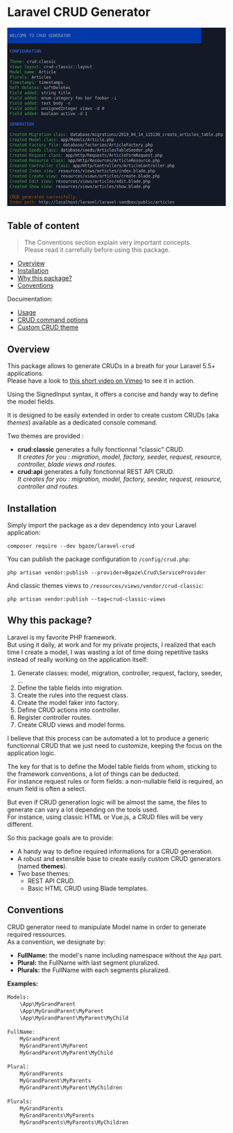 # Laravel CRUD Generator

<p align="center">
    <img src="doc/assets/intro.png">
</p>

## Table of content

> The Conventions section explain very important concepts.  
> Please read it carrefully before using this package.

* [Overview](#overview)
* [Installation](#installation)
* [Why this package?](#why-this-package)
* [Conventions](#conventions)

Documentation:

* [Usage](doc/usage.md)
* [CRUD command options](doc/crud-options.md)
* [Custom CRUD theme](doc/custom-theme.md)

## Overview

This package allows to generate CRUDs in a breath for your Laravel 5.5+ applications.  
Please have a look to [this short video on Vimeo](https://vimeo.com/330304646) to see it in action.

Using the SignedInput syntax, it offers a concise and handy way to define the model fields.

It is designed to be easily extended in order to create custom CRUDs (aka _themes_) available as a dedicated console command.

Two themes are provided :

* **crud:classic** generates a fully fonctionnal "classic" CRUD.  
_It creates for you : migration, model, factory, seeder, request, resource, controller, blade views and routes._
* **crud:api** generates a fully fonctionnal REST API CRUD.  
_It creates for you : migration, model, factory, seeder, request, resource, controller and routes._

## Installation

Simply import the package as a dev dependency into your Laravel application:

```
composer require --dev bgaze/laravel-crud
```

You can publish the package configuration to `/config/crud.php`:

```
php artisan vendor:publish --provider=Bgaze\Crud\ServiceProvider
```

And classic themes views to `/resources/views/vendor/crud-classic`:

```
php artisan vendor:publish --tag=crud-classic-views
```

## Why this package?

Laravel is my favorite PHP framework.  
But using it daily, at work and for my private projects, I realized that each time I create a model, 
I was wasting a lot of time doing repetitive tasks instead of really working on the application itself:

1. Generate classes: model, migration, controller, request, factory, seeder, ...
2. Define the table fields into migration.
3. Create the rules into the request class.
4. Create the model faker into factory.
5. Define CRUD actions into controller.
6. Register controller routes.
7. Create CRUD views and model forms.

I believe that this process can be automated a lot to produce a generic functionnal CRUD 
that we just need to customize, keeping the focus on the application logic.

The key for that is to define the Model table fields from whom, sticking to the framework conventions, a lot of things can be deducted.  
For instance request rules or form fields: a non-nullable field is required, an enum field is often a select.

But even if CRUD generation logic will be almost the same, the files to generate can vary a lot depending on the tools used.  
For instance, using classic HTML or Vue.js, a CRUD files will be very different.

So this package goals are to provide:

* A handy way to define required informations for a CRUD generation.
* A robust and extensible base to create easily custom CRUD generators (named **themes**).
* Two base themes:
    + REST API CRUD.
    + Basic HTML CRUD using Blade templates. 

## Conventions

CRUD generator need to manipulate Model name in order to generate required ressources.  
As a convention, we designate by:

* **FullName:** the model's name including namespace without the `App` part. 
* **Plural:** the FullName with last segment pluralized.
* **Plurals:** the FullName with each segments pluralized.

**Examples:**

```
Models:
    \App\MyGrandParent  
    \App\MyGrandParent\MyParent  
    \App\MyGrandParent\MyParent\MyChild

FullName:
    MyGrandParent  
    MyGrandParent\MyParent  
    MyGrandParent\MyParent\MyChild

Plural:
    MyGrandParents  
    MyGrandParent\MyParents  
    MyGrandParent\MyParent\MyChildren

Plurals:
    MyGrandParents  
    MyGrandParents\MyParents  
    MyGrandParents\MyParents\MyChildren
```

